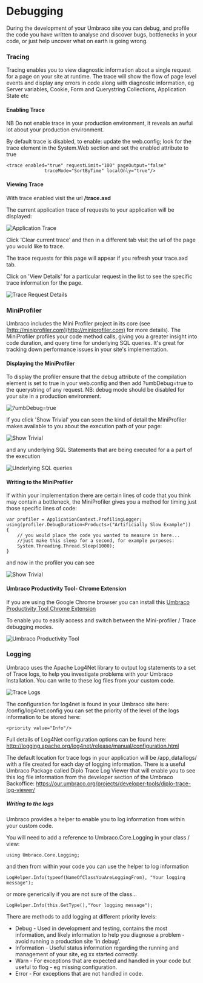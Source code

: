 # Debugging
During the development of your Umbraco site you can debug, and profile the code you have written to analyse and discover bugs, bottlenecks in your code, or just help uncover what on earth is going wrong.


### Tracing
Tracing enables you to view diagnostic information about a single request for a page on your site at runtime. The trace will show the flow of page level events and display any errors in code along with diagnostic information, eg Server variables, Cookie, Form and Querystring Collections, Application State etc

#### Enabling Trace
NB Do not enable trace in your production environment, it reveals an awful lot about your production environment.

By default trace is disabled, to enable: update the web.config; look for the trace element in the System.Web section and set the enabled attribute to true

    <trace enabled="true" requestLimit="100" pageOutput="false"   
                  traceMode="SortByTime" localOnly="true"/>

#### Viewing Trace

With trace enabled visit the url **/trace.axd**

The current application trace of requests to your application will be displayed:

![Application Trace](images/application-trace.png)

Click 'Clear current trace' and then in a different tab visit the url of the page you would like to trace.

The trace requests for this page will appear if you refresh your trace.axd tab.

Click on 'View Details' for a particular request in the list to see the specific trace information for the page.

![Trace Request Details](images/trace-request-details.png)

### MiniProfiler

Umbraco includes the Mini Profiler project in its core (see [http://miniprofiler.com](http://miniprofiler.com) for more details). 
The MiniProfiler profiles your code method calls, giving you a greater insight into code duration, and query time for underlying SQL queries. It's great for tracking down performance issues in your site's implementation.

#### Displaying the MiniProfiler

To display the profiler ensure that the debug attribute of the compilation element is set to true in your web.config and then add ?umbDebug=true to the querystring of any request.
NB: debug mode should be disabled for your site in a production environment.

![?umbDebug=true](images/umb-debug-equals-true.png)

If you click 'Show Trivial' you can seen the kind of detail the MiniProfiler makes available to you about the execution path of your page:

![Show Trivial](images/show-trivial.png)

and any underlying SQL Statements that are being executed for a a part of the execution

![Underlying SQL queries](images/underlying-sql-queries.png)

#### Writing to the MiniProfiler

If within your implementation there are certain lines of code that you think may contain a bottleneck, the MiniProfiler gives you a method for timing just those specific lines of code:

    var profiler = ApplicationContext.ProfilingLogger;
    using(profiler.DebugDuration<Products>("Artificially Slow Example"))
    {
        // you would place the code you wanted to measure in here...
        //just make this sleep for a second, for example purposes:
        System.Threading.Thread.Sleep(1000);
    }

and now in the profiler you can see 

![Show Trivial](images/writing-to-miniprofiler.png)

#### Umbraco Productivity Tool- Chrome Extension

If you are using the Google Chrome browser you can install this [Umbraco Productivity Tool Chrome Extension](https://chrome.google.com/webstore/detail/umbraco-productivity/kepkgaeokeknlghbiiipbhgclikjgkdp?hl=en)

To enable you to easily access and switch between the Mini-profiler / Trace debugging modes.

![Umbraco Productivity Tool](images/umbraco-productivity-chrome-extension.png)

### Logging

Umbraco uses the Apache Log4Net library to output log statements to a set of Trace logs, to help you investigate problems with your Umbraco Installation. You can write to these log files from your custom code.
 
![Trace Logs](images/trace-logs.png)

The configuration for log4net is found in your Umbraco site here: /config/log4net.config you can set the priority of the level of the logs information to be stored here:

    <priority value="Info"/>

Full details of Log4Net configuration options can be found here: http://logging.apache.org/log4net/release/manual/configuration.html

The default location for trace logs in your application will be /app_data/logs/ with a file created for each day of logging information.
There is a useful Umbraco Package called Diplo Trace Log Viewer that will enable you to see this log file information from the developer section of the Umbraco Backoffice: https://our.umbraco.org/projects/developer-tools/diplo-trace-log-viewer/

##### Writing to the logs

Umbraco provides a helper to enable you to log information from within your custom code.

You will need to add a reference to Umbraco.Core.Logging in your class / view:

    using Umbraco.Core.Logging;

and then from within your code you can use the helper to log information

    LogHelper.Info(typeof(NameOfClassYouAreLoggingFrom), "Your logging message");

or more generically if you are not sure of the class...

    LogHelper.Info(this.GetType(),"Your logging message");

There are methods to add logging at different priority levels:

* Debug - Used in development and testing, contains the most information, and likely information to help you diagnose a problem - avoid running a production site 'in debug'.
* Information - Useful status information regarding the running and management of your site, eg xx started correctly.
* Warn - For exceptions that are expected and handled in your code but useful to flog - eg missing configuration.
* Error - For exceptions that are not handled in code.

